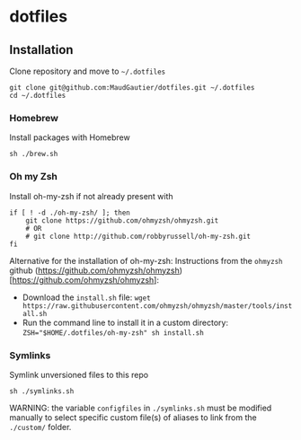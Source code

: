 # dotfiles

## Installation

Clone repository and move to `~/.dotfiles`
```
git clone git@github.com:MaudGautier/dotfiles.git ~/.dotfiles
cd ~/.dotfiles
```

### Homebrew
Install packages with Homebrew
```
sh ./brew.sh
```

### Oh my Zsh
Install oh-my-zsh if not already present with 
```
if [ ! -d ./oh-my-zsh/ ]; then
	git clone https://github.com/ohmyzsh/ohmyzsh.git
	# OR
	# git clone http://github.com/robbyrussell/oh-my-zsh.git
fi
```

Alternative for the installation of oh-my-zsh:
Instructions from the `ohmyzsh` github (https://github.com/ohmyzsh/ohmyzsh)[https://github.com/ohmyzsh/ohmyzsh]:

* Download the `install.sh` file: `wget https://raw.githubusercontent.com/ohmyzsh/ohmyzsh/master/tools/install.sh`
* Run the command line to install it in a custom directory: `ZSH="$HOME/.dotfiles/oh-my-zsh" sh install.sh`


### Symlinks
Symlink unversioned files to this repo
```
sh ./symlinks.sh
```

WARNING: the variable `configfiles` in `./symlinks.sh` must be modified manually to select specific custom file(s) of aliases to link from the `./custom/` folder.

